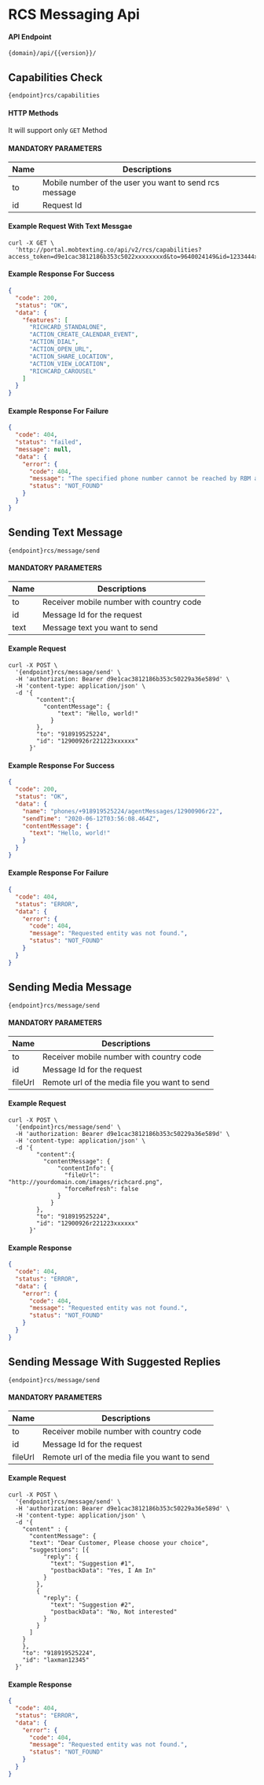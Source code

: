 # RCS Messaging Api

#### API Endpoint

```
{domain}/api/{{version}}/
```

## Capabilities Check

```
{endpoint}rcs/capabilities
```

#### HTTP Methods

It will support only `GET` Method

#### MANDATORY PARAMETERS

| Name | Descriptions                                           |
| ---- | ------------------------------------------------------ |
| to   | Mobile number of the user you want to send rcs message |
| id   | Request Id                                             |

#### Example Request With Text Messgae

```
curl -X GET \
  'http://portal.mobtexting.co/api/v2/rcs/capabilities?access_token=d9e1cac3812186b353c5022xxxxxxxxd&to=9640024149&id=1233444xxxxxxxx
```

#### Example Response For Success

```json
{
  "code": 200,
  "status": "OK",
  "data": {
    "features": [
      "RICHCARD_STANDALONE",
      "ACTION_CREATE_CALENDAR_EVENT",
      "ACTION_DIAL",
      "ACTION_OPEN_URL",
      "ACTION_SHARE_LOCATION",
      "ACTION_VIEW_LOCATION",
      "RICHCARD_CAROUSEL"
    ]
  }
}
```

#### Example Response For Failure

```json
{
  "code": 404,
  "status": "failed",
  "message": null,
  "data": {
    "error": {
      "code": 404,
      "message": "The specified phone number cannot be reached by RBM at this time.",
      "status": "NOT_FOUND"
    }
  }
}
```

## Sending Text Message

```
{endpoint}rcs/message/send
```

#### MANDATORY PARAMETERS

| Name | Descriptions                             |
| ---- | ---------------------------------------- |
| to   | Receiver mobile number with country code |
| id   | Message Id for the request               |
| text | Message text you want to send            |

#### Example Request

```
curl -X POST \
  '{endpoint}rcs/message/send' \
  -H 'authorization: Bearer d9e1cac3812186b353c50229a36e589d' \
  -H 'content-type: application/json' \
  -d '{
        "content":{
          "contentMessage": {
              "text": "Hello, world!"
            }
        },
        "to": "918919525224",
        "id": "12900926r221223xxxxxx"
      }'

```

#### Example Response For Success

```json
{
  "code": 200,
  "status": "OK",
  "data": {
    "name": "phones/+918919525224/agentMessages/12900906r22",
    "sendTime": "2020-06-12T03:56:08.464Z",
    "contentMessage": {
      "text": "Hello, world!"
    }
  }
}
```

#### Example Response For Failure

```json
{
  "code": 404,
  "status": "ERROR",
  "data": {
    "error": {
      "code": 404,
      "message": "Requested entity was not found.",
      "status": "NOT_FOUND"
    }
  }
}
```

## Sending Media Message

```
{endpoint}rcs/message/send
```

#### MANDATORY PARAMETERS

| Name    | Descriptions                                  |
| ------- | --------------------------------------------- |
| to      | Receiver mobile number with country code      |
| id      | Message Id for the request                    |
| fileUrl | Remote url of the media file you want to send |

#### Example Request

```
curl -X POST \
  '{endpoint}rcs/message/send' \
  -H 'authorization: Bearer d9e1cac3812186b353c50229a36e589d' \
  -H 'content-type: application/json' \
  -d '{
        "content":{
          "contentMessage": {
              "contentInfo": {
                "fileUrl": "http://yourdomain.com/images/richcard.png",
                "forceRefresh": false
              }
            }
        },
        "to": "918919525224",
        "id": "12900926r221223xxxxxx"
      }'

```

#### Example Response

```json
{
  "code": 404,
  "status": "ERROR",
  "data": {
    "error": {
      "code": 404,
      "message": "Requested entity was not found.",
      "status": "NOT_FOUND"
    }
  }
}
```

## Sending Message With Suggested Replies

```
{endpoint}rcs/message/send
```

#### MANDATORY PARAMETERS

| Name    | Descriptions                                  |
| ------- | --------------------------------------------- |
| to      | Receiver mobile number with country code      |
| id      | Message Id for the request                    |
| fileUrl | Remote url of the media file you want to send |

#### Example Request

```
curl -X POST \
  '{endpoint}rcs/message/send' \
  -H 'authorization: Bearer d9e1cac3812186b353c50229a36e589d' \
  -H 'content-type: application/json' \
  -d '{
    "content" : {
      "contentMessage": {
      "text": "Dear Customer, Please choose your choice",
      "suggestions": [{
          "reply": {
            "text": "Suggestion #1",
            "postbackData": "Yes, I Am In"
          }
        },
        {
          "reply": {
            "text": "Suggestion #2",
            "postbackData": "No, Not interested"
          }
        }
      ]
    }
    },
    "to": "918919525224",
    "id": "laxman12345"
  }'

```

#### Example Response

```json
{
  "code": 404,
  "status": "ERROR",
  "data": {
    "error": {
      "code": 404,
      "message": "Requested entity was not found.",
      "status": "NOT_FOUND"
    }
  }
}
```
